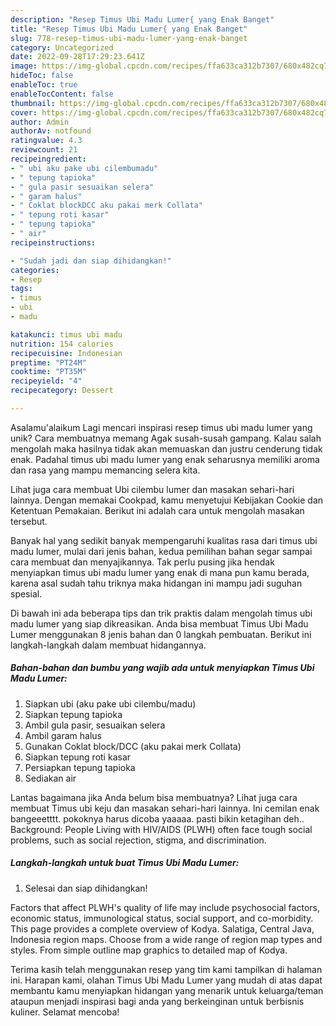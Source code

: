 ```yaml
---
description: "Resep Timus Ubi Madu Lumer{ yang Enak Banget"
title: "Resep Timus Ubi Madu Lumer{ yang Enak Banget"
slug: 778-resep-timus-ubi-madu-lumer-yang-enak-banget
category: Uncategorized
date: 2022-09-28T17:29:23.641Z
image: https://img-global.cpcdn.com/recipes/ffa633ca312b7307/680x482cq70/timus-ubi-madu-lumer-foto-resep-utama.jpg
hideToc: false
enableToc: true
enableTocContent: false
thumbnail: https://img-global.cpcdn.com/recipes/ffa633ca312b7307/680x482cq70/timus-ubi-madu-lumer-foto-resep-utama.jpg
cover: https://img-global.cpcdn.com/recipes/ffa633ca312b7307/680x482cq70/timus-ubi-madu-lumer-foto-resep-utama.jpg
author: Admin
authorAv: notfound
ratingvalue: 4.3
reviewcount: 21
recipeingredient:
- " ubi aku pake ubi cilembumadu"
- " tepung tapioka"
- " gula pasir sesuaikan selera"
- " garam halus"
- " Coklat blockDCC aku pakai merk Collata"
- " tepung roti kasar"
- " tepung tapioka"
- " air"
recipeinstructions:

- "Sudah jadi dan siap dihidangkan!"
categories:
- Resep
tags:
- timus
- ubi
- madu

katakunci: timus ubi madu 
nutrition: 154 calories
recipecuisine: Indonesian
preptime: "PT24M"
cooktime: "PT35M"
recipeyield: "4"
recipecategory: Dessert

---
```



Asalamu'alaikum Lagi mencari inspirasi resep timus ubi madu lumer yang unik? Cara membuatnya memang Agak susah-susah gampang. Kalau salah mengolah maka hasilnya tidak akan memuaskan dan justru cenderung tidak enak. Padahal timus ubi madu lumer yang enak seharusnya memiliki aroma dan rasa yang mampu memancing selera kita.


Lihat juga cara membuat Ubi cilembu lumer dan masakan sehari-hari lainnya. Dengan memakai Cookpad, kamu menyetujui Kebijakan Cookie dan Ketentuan Pemakaian. Berikut ini adalah cara untuk mengolah masakan tersebut.

Banyak hal yang sedikit banyak mempengaruhi kualitas rasa dari timus ubi madu lumer, mulai dari jenis bahan, kedua pemilihan bahan segar sampai cara membuat dan menyajikannya. Tak perlu pusing jika hendak menyiapkan timus ubi madu lumer yang enak di mana pun kamu berada, karena asal sudah tahu triknya maka hidangan ini mampu jadi suguhan spesial.


Di bawah ini ada beberapa tips dan trik praktis dalam mengolah timus ubi madu lumer yang siap dikreasikan. Anda bisa membuat Timus Ubi Madu Lumer menggunakan 8 jenis bahan dan 0 langkah pembuatan. Berikut ini langkah-langkah dalam membuat hidangannya.

<!--inarticleads1-->

##### Bahan-bahan dan bumbu yang wajib ada untuk menyiapkan Timus Ubi Madu Lumer:

1. Siapkan  ubi (aku pake ubi cilembu/madu)
1. Siapkan  tepung tapioka
1. Ambil  gula pasir, sesuaikan selera
1. Ambil  garam halus
1. Gunakan  Coklat block/DCC (aku pakai merk Collata)
1. Siapkan  tepung roti kasar
1. Persiapkan  tepung tapioka
1. Sediakan  air


Lantas bagaimana jika Anda belum bisa membuatnya? Lihat juga cara membuat Timus ubi keju dan masakan sehari-hari lainnya. Ini cemilan enak bangeeetttt. pokoknya harus dicoba yaaaaa. pasti bikin ketagihan deh.. Background: People Living with HIV/AIDS (PLWH) often face tough social problems, such as social rejection, stigma, and discrimination. 

<!--inarticleads2-->

##### Langkah-langkah untuk buat Timus Ubi Madu Lumer:


1. Selesai dan siap dihidangkan!

Factors that affect PLWH&#39;s quality of life may include psychosocial factors, economic status, immunological status, social support, and co-morbidity. This page provides a complete overview of Kodya. Salatiga, Central Java, Indonesia region maps. Choose from a wide range of region map types and styles. From simple outline map graphics to detailed map of Kodya. 

Terima kasih telah menggunakan resep yang tim kami tampilkan di halaman ini. Harapan kami, olahan Timus Ubi Madu Lumer yang mudah di atas dapat membantu kamu menyiapkan hidangan yang menarik untuk keluarga/teman ataupun menjadi inspirasi bagi anda yang berkeinginan untuk berbisnis kuliner. Selamat mencoba!
